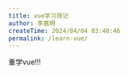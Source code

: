 ```yaml
---
title: vue学习简记
author: 李嘉明
createTime: 2024/04/04 03:40:46
permalink: /learn-vue/
---
```



重学vue!!!


<!-- 阅读 `《Rust Course》`， 以及 `《Rusty Book》` 所做的简要笔记。 -->

<!-- > [Rust Course](https://course.rs/basic/variable.html) -->
<!-- > -->
<!-- > [Rusty Book](https://rusty.rs/about.html) -->
